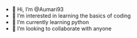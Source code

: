 - 👋 Hi, I’m @Aumari93
- 👀 I’m interested in learning the basics of coding
- 🌱 I’m currently learning python
- 💞️ I’m looking to collaborate with anyone

<!---
Aumari93/Aumari93 is a ✨ special ✨ repository because its `README.md` (this file) appears on your GitHub profile.
You can click the Preview link to take a look at your changes.
--->
